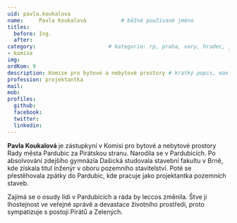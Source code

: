 ```yaml
---
uid: pavla.koukalova
name:     Pavla Koukalová      		# běžně používané jméno
titles:
  before: Ing.
  after: 
category:                 		# kategorie: rp, praha, vary, hradec, jmk, senat
- komise
img: 
ordKom: 9
description: Komise pro bytové a nebytové prostory # kratký popis, max 160 znaků
profession: projektantka
mail:
mob:
profiles:
  github:
  facebook: 
  twitter: 
  linkedin: 
---
```


**Pavla Koukalová** je zástupkyní v Komisi pro bytové a nebytové prostory Rady města Pardubic za Pirátskou stranu. Narodila se v Pardubicích. Po absolvování zdejšího gymnázia Dašická studovala stavební fakultu v Brně, kde získala titul inženýr v oboru pozemního stavitelství. Poté se přestěhovala zpátky do Pardubic, kde pracuje jako projektantka pozemních staveb.

Zajímá se o osudy lidi v Pardubicích a ráda by leccos změnila. Štve ji lhostejnost ve veřejné správě a devastace životního prostředí, proto sympatizuje s postoji Pirátů a Zelených.

